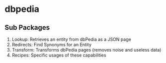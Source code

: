 # dbpedia


## Sub Packages
1. Lookup: Retrieves an entity from dbPedia as a JSON page
2. Redirects: Find Synonyms for an Entity
3. Transform: Transforms dbPedia pages (removes noise and useless data)
4. Recipes: Specific usages of these capabilities